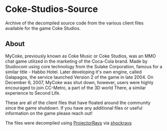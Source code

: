 # Coke-Studios-Source
Archive of the decompiled source code from the various client files available for the game Coke Studios.

## About

MyCoke, previously known as Coke Music or Coke Studios, was an MMO chat game utilized in the marketing of the Coca-Cola brand. Made by Studiocom using core technology from the Sulake Corporation, famous for a similar title - Habbo Hotel. Later developing it's own engine, called Galapagos, the service launched Version 2 of the game in late 2004. On December 6, 2007, MyCoke was shut down, however, users were highly encouraged to join CC-Metro, a part of the 3D world There, a similar experience to Second Life.

These are all of the client files that have floated around the community since the game shutdown. If you have any additional files or useful information on the game please reach out!

The files were decompiled using [ProjectorRays](https://github.com/ProjectorRays/ProjectorRays) via [shockrays](https://github.com/jtieri/shockrays)

